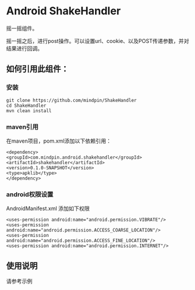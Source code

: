 Android ShakeHandler
============
摇一摇组件。

摇一摇之后，进行post操作。可以设置url、cookie、以及POST传递参数，并对结果进行回调。

## 如何引用此组件：
### 安装
```
git clone https://github.com/mindpin/ShakeHandler
cd ShakeHandler
mvn clean install
```

### maven引用
在maven项目，pom.xml添加以下依赖引用：

```
<dependency>
<groupId>com.mindpin.android.shakehandler</groupId>
<artifactId>shakehandler</artifactId>
<version>0.1.0-SNAPSHOT</version>
<type>apklib</type>
</dependency>
```

### android权限设置
AndroidManifest.xml 添加如下权限
```
<uses-permission android:name="android.permission.VIBRATE"/>
<uses-permission android:name="android.permission.ACCESS_COARSE_LOCATION"/>
<uses-permission android:name="android.permission.ACCESS_FINE_LOCATION"/>
<uses-permission android:name="android.permission.INTERNET"/>
```

## 使用说明
请参考示例


